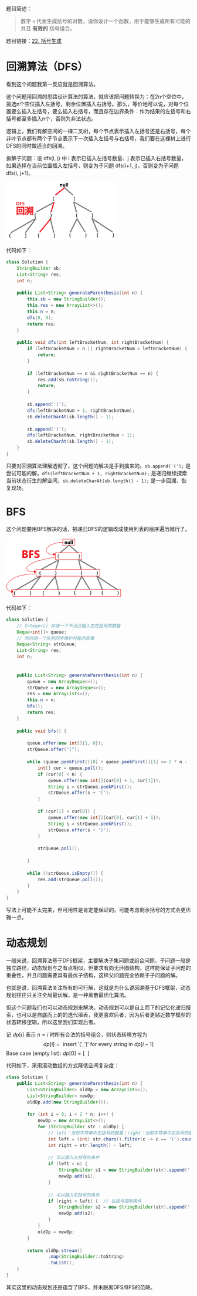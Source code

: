 题目简述：

> 数字 `n` 代表生成括号的对数，请你设计一个函数，用于能够生成所有可能的并且 **有效的** 括号组合。

题目链接：[22. 括号生成](https://leetcode.cn/problems/generate-parentheses/)

# 回溯算法（DFS）

看到这个问题我第一反应就是回溯算法。

这个问题用回溯的思路设计算法的算法，就应该把问题转换为：在2n个空位中，挑选n个空位插入左括号，剩余位置插入右括号。那么，等价地可以说，对每个位置要么插入左括号，要么插入右括号，而且存在边界条件：作为结果的左括号和右括号都至多插入n个，否则为非法状态。

逻辑上，我们有解空间的一棵二叉树，每个节点表示插入左括号还是右括号，每个非叶节点都有两个子节点表示下一次插入左括号与右括号，我们要在这棵树上进行DFS的同时做适当的回溯。

拆解子问题：设 dfs(i, j) 中 i 表示已插入左括号数量、j 表示已插入右括号数量，如果选择在当前位置插入左括号，则变为子问题 dfs(i+1, j)，否则变为子问题 dfs(i, j+1)。

![回溯算法DFS寻找可行解，红色路径为一个可行解的部分路径](/images/22_1.png)

代码如下：

```java
class Solution {
    StringBuilder sb;
    List<String> res;
    int n;

    public List<String> generateParenthesis(int n) {
        this.sb = new StringBuilder();
        this.res = new ArrayList<>();
        this.n = n;
        dfs(0, 0);
        return res;
    }

    public void dfs(int leftBracketNum, int rightBracketNum) {
        if (leftBracketNum > n || rightBracketNum > leftBracketNum) {
            return;
        }

        if (leftBracketNum == n && rightBracketNum == n) {
            res.add(sb.toString());
            return;
        }
        
        sb.append('(');
        dfs(leftBracketNum + 1, rightBracketNum);
        sb.deleteCharAt(sb.length() - 1);

        sb.append(')');
        dfs(leftBracketNum, rightBracketNum + 1);
        sb.deleteCharAt(sb.length() - 1);
    }
}
```

只要对回溯算法理解透彻了，这个问题的解决是手到擒来的。`sb.append('(');` 是尝试可能的解，`dfs(leftBracketNum + 1, rightBracketNum);` 是递归继续探索当前状态衍生的解空间，`sb.deleteCharAt(sb.length() - 1);` 是一步回溯、恢复现场。

# BFS

这个问题要用BFS解决的话，把递归DFS的逻辑改成使用列表的层序遍历就行了。

![BFS](/images/22_2.png)

代码如下：

```java
class Solution {
    // Integer[] 存储一个节点已插入左右括号的数量
    Deque<int[]> queue;
    // 同时用一个队列同步维护可能的答案
    Deque<String> strQueue;
    List<String> res;
    int n;


    public List<String> generateParenthesis(int n) {
        queue = new ArrayDeque<>();
        strQueue = new ArrayDeque<>();
        res = new ArrayList<>();
        this.n = n;
        bfs();
        return res;
    }

    public void bfs() {

        queue.offer(new int[]{1, 0});
        strQueue.offer("(");

        while (queue.peekFirst()[0] + queue.peekFirst()[1] <= 2 * n - 1) {
            int[] cur = queue.poll();
            if (cur[0] < n) {
                queue.offer(new int[]{cur[0] + 1, cur[1]});
                String s = strQueue.peekFirst();
                strQueue.offer(s + '(');
            }

            if (cur[1] < cur[0]) {
                queue.offer(new int[]{cur[0], cur[1] + 1});
                String s = strQueue.peekFirst();
                strQueue.offer(s + ')');
            }

            strQueue.poll();

        }

        while (!strQueue.isEmpty()) {
            res.add(strQueue.poll());
        }
    }
}
```

写法上可能不太完美，但可用性是肯定能保证的。可能考虑剩余括号的方式会更优雅一点。

# 动态规划

一般来说，回溯算法基于DFS框架，主要解决子集问题或组合问题，子问题一般是独立路径，动态规划与之有点相似，但要求有向无环图结构，这样能保证子问题的重叠性，并且问题需要具有最优子结构，这样父问题完全依赖于子问题的解。

也就是说，回溯算法关注所有的可行解，这就是为什么说回溯基于DFS框架，动态规划往往只关注全局最优解，是一种离散最优化算法。

但这个问题我们也可以动态规划来解决。动态规划可以是自上而下的记忆化递归搜索，也可以是自底而上的的迭代填表，我更喜欢后者，因为后者更贴近数学模型的状态转移逻辑，所以这里我们实现后者。

记 $dp[i]$ 表示 $n=i$ 时所有合法的括号组合，则状态转移方程为
$$
dp[i]=\text{ insert }'(',\,')'\text{ for every string in }dp[i-1]
$$
Base case (empty list): $dp[0]=[\ \ ]$

代码如下，采用滚动数组的方式降低空间复杂度：

```java
class Solution {
    public List<String> generateParenthesis(int n) {
        List<StringBuilder> oldDp = new ArrayList<>();
        List<StringBuilder> newDp;
        oldDp.add(new StringBuilder());

        for (int i = 0; i < 2 * n; i++) {
            newDp = new ArrayList<>();
            for (StringBuilder str : oldDp) {
                // left：当前字符串中左括号的数量；right：当前字符串中右括号的数量
                int left = (int) str.chars().filter(c -> c == '(').count();
                int right = str.length() - left;
                
                // 可以插入左括号的条件
                if (left < n) {
                    StringBuilder s1 = new StringBuilder(str).append('(');
                    newDp.add(s1);
                }

                // 可以插入右括号的条件
                if (right < left) {  // 右括号限制条件
                    StringBuilder s2 = new StringBuilder(str).append(')');
                    newDp.add(s2);
                }
            }
            oldDp = newDp;
        }

        return oldDp.stream()
                .map(StringBuilder::toString)
                .toList();
    }
}
```

其实这里的动态规划还是蕴含了BFS，并未脱离DFS/BFS的范畴。
